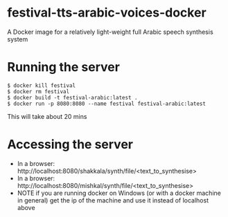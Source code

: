 # festival-tts-arabic-voices-docker
A Docker image for a relatively light-weight full Arabic speech synthesis system

# Running the server

```
$ docker kill festival
$ docker rm festival
$ docker build -t festival-arabic:latest .
$ docker run -p 8080:8080 --name festival festival-arabic:latest
```

This will take about 20 mins

# Accessing the server

* In a browser: http://localhost:8080/shakkala/synth/file/<text_to_synthesise>
* In a browser: http://localhost:8080/mishkal/synth/file/<text_to_synthesise>
* NOTE if you are running docker on Windows (or with a docker machine in general) get the ip of the machine and use it instead of localhost above


